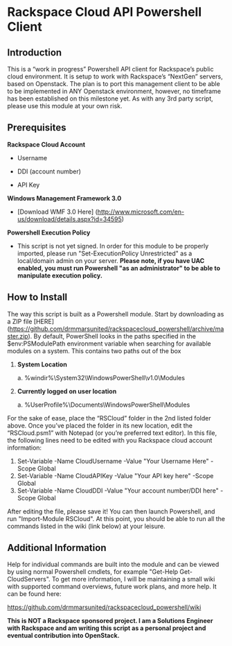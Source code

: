 <h1>Rackspace Cloud API Powershell Client</h1>

<h2>Introduction</h2>

This is a “work in progress” Powershell API client for Rackspace’s public cloud environment.  It is setup to work with Rackspace’s “NextGen” servers, based on Openstack.  The plan is to port this management client to be able to be implemented in ANY Openstack environment, however, no timeframe has been established on this milestone yet.  As with any 3rd party script, please use this module at your own risk.

<h2>Prerequisites</h2>

<b>Rackspace Cloud Account</b>
    
* Username
    
* DDI (account number)
    
* API Key

<b>Windows Management Framework 3.0</b>
    
* [Download WMF 3.0 Here] (http://www.microsoft.com/en-us/download/details.aspx?id=34595)
 
<b>Powershell Execution Policy</b>

* This script is not yet signed.  In order for this module to be properly imported, please run "Set-ExecutionPolicy Unrestricted" as a local/domain admin on your server. <b> Please note, if you have UAC enabled, you must run Powershell "as an administrator" to be able to manipulate execution policy.</b>

<h2>How to Install</h2>

The way this script is built as a Powershell module. Start by downloading as a ZIP file [HERE] (https://github.com/drmmarsunited/rackspacecloud_powershell/archive/master.zip). By default, PowerShell looks in the paths specified in the $env:PSModulePath environment variable when searching for available modules on a system. This contains two paths out of the box

1.	<b>System Location</b>
    
    a.	 %windir%\System32\WindowsPowerShell\v1.0\Modules 

2.	<b>Currently logged on user location</b>
    
    a.	%UserProfile%\Documents\WindowsPowerShell\Modules

For the sake of ease, place the “RSCloud” folder in the 2nd listed folder above.  Once you’ve placed the folder in its new location, edit the “RSCloud.psm1” with Notepad (or you’re preferred text editor). In this file, the following lines need to be edited with you Rackspace cloud account information:

1.	Set-Variable -Name CloudUsername -Value "Your Username Here" -Scope Global
2.	Set-Variable -Name CloudAPIKey -Value "Your API key here" -Scope Global
3.	Set-Variable -Name CloudDDI -Value "Your account number/DDI here" -Scope Global 

After editing the file, please save it!  You can then launch Powershell, and run "Import-Module RSCloud". At this point, you should be able to run all the commands listed in the wiki (link below) at your leisure.

<h2>Additional Information</h2>

Help for individual commands are built into the module and can be viewed by using normal Powershell cmdlets, for example "Get-Help Get-CloudServers".  To get more information, I will be maintaining a small wiki with supported command overviews, future work plans, and more help. It can be found here: 

https://github.com/drmmarsunited/rackspacecloud_powershell/wiki 


<b>This is NOT a Rackspace sponsored project. I am a Solutions Engineer with Rackspace and am writing this script as a personal project and eventual contribution into OpenStack.</b>

